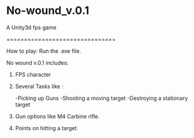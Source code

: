 # No-wound_v.0.1
A Unity3d fps game

===============================

How to play:
Run the .exe file.

No wound v.0.1 includes:
1. FPS character 
2. Several Tasks like :

    -Picking up Guns
    -Shooting a moving target
    -Destroying a stationary target
    
3. Gun options like M4 Carbine rifle.
4. Points on hitting a target.

